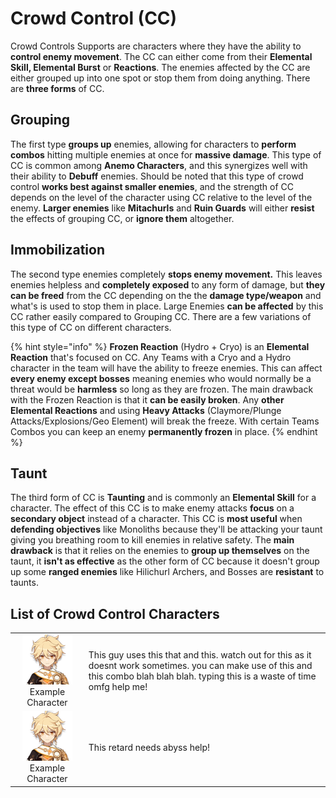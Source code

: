 # Crowd Control \(CC\)

Crowd Controls Supports are characters where they have the ability to **control enemy movement**. The CC can either come from their **Elemental Skill, Elemental Burst** or **Reactions**. The enemies affected by the CC are either grouped up into one spot or stop them from doing anything. There are **three forms** of CC.  


## Grouping

  
The first type **groups up** enemies, allowing for characters to **perform combos** hitting multiple enemies at once for **massive damage**. This type of CC is common among **Anemo Characters**, and this synergizes well with their ability to **Debuff** enemies. Should be noted that this type of crowd control **works best against smaller enemies**, and the strength of CC depends on the level of the character using CC relative to the level of the enemy. **Larger enemies** like **Mitachurls** and **Ruin Guards** will either **resist** the effects of grouping CC, or **ignore them** altogether.

## Immobilization

The second type enemies completely **stops enemy movement.** This leaves enemies helpless and **completely exposed** to any form of damage, but **they can be freed** from the CC depending on the the **damage type/weapon** and what's is used to stop them in place. Large Enemies **can be affected** by this CC rather easily compared to Grouping CC. There are a few variations of this type of CC on different characters.

{% hint style="info" %}
**Frozen Reaction** \(Hydro + Cryo\) is an **Elemental Reaction** that's focused on CC. Any Teams with a Cryo and a Hydro character in the team will have the ability to freeze enemies. This can affect **every enemy except bosses** meaning enemies who would normally be a threat would be **harmless** so long as they are frozen. The main drawback with the Frozen Reaction is that it **can be easily broken**. Any **other Elemental Reactions** and using **Heavy Attacks** \(Claymore/Plunge Attacks/Explosions/Geo Element\) will break the freeze. With certain Teams Combos you can keep an enemy **permanently frozen** in place.
{% endhint %}

## Taunt

The third form of CC is **Taunting** and is commonly an **Elemental Skill** for a character. The effect of this CC is to make enemy attacks **focus** on a **secondary object** instead of a character. This CC is **most useful** when **defending objectives** like Monoliths because they'll be attacking your taunt giving you breathing room to kill enemies in relative safety. The **main drawback** is that it relies on the enemies to **group up themselves** on the taunt, it **isn't as effective** as the other form of CC because it doesn't group up some **ranged enemies** like Hilichurl Archers, and Bosses are **resistant** to taunts.

## List of **Crowd Control** Characters

|  |  |
| :---: | :--- |
| ![](../../.gitbook/assets/ui_avataricon_aether.png)  Example Character | This guy uses this that and this. watch out for this as it doesnt work sometimes. you can make use of this and this combo blah blah blah. typing this is a waste of time omfg help me! |
| ![](../../.gitbook/assets/ui_avataricon_aether.png)  Example Character | This retard needs abyss help! |

